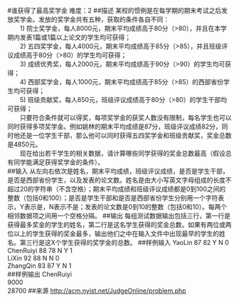 #谁获得了最高奖学金
难度：2
##描述
某校的惯例是在每学期的期末考试之后发放奖学金。发放的奖学金共有五种，获取的条件各自不同：  
　　1) 院士奖学金，每人8000元，期末平均成绩高于80分（>80），并且在本学期内发表1篇或1篇以上论文的学生均可获得；  
　　2) 五四奖学金，每人4000元，期末平均成绩高于85分（>85），并且班级评议成绩高于80分（>80）的学生均可获得；  
　　3) 成绩优秀奖，每人2000元，期末平均成绩高于90分（>90）的学生均可获得；  
　　4) 西部奖学金，每人1000元，期末平均成绩高于85分（>85）的西部省份学生均可获得；   
　　5) 班级贡献奖，每人850元，班级评议成绩高于80分（>80）的学生干部均可获得；  
　　只要符合条件就可以得奖，每项奖学金的获奖人数没有限制，每名学生也可以同时获得多项奖学金。例如姚林的期末平均成绩是87分，班级评议成绩82分，同时他还是一位学生干部，那么他可以同时获得五四奖学金和班级贡献奖，奖金总数是4850元。  
　　现在给出若干学生的相关数据，请计算哪些同学获得的奖金总数最高（假设总有同学能满足获得奖学金的条件）。  
##输入
从左向右依次是姓名，期末平均成绩，班级评议成绩，是否是学生干部，是否是西部省份学生，以及发表的论文数。姓名是由大小写英文字母组成的长度不超过20的字符串（不含空格）；期末平均成绩和班级评议成绩都是0到100之间的整数（包括0和100）；是否是学生干部和是否是西部省份学生分别用一个字符表示，Y表示是，N表示不是；发表的论文数是0到10的整数（包括0和10）。每两个相邻数据项之间用一个空格分隔。
##输出
每组测试数据输出包括三行，第一行是获得最多奖金的学生的姓名，第二行是这名学生获得的奖金总数。如果有两位或两位以上的学生获得的奖金最多，输出他们之中在输入文件中出现最早的学生的姓名。第三行是这X个学生获得的奖学金的总数。
##样例输入
YaoLin 87 82 Y N 0  
ChenRuiyi 88 78 N Y 1  
LiXin 92 88 N N 0  
ZhangQin 83 87 Y N 1  
##样例输出
ChenRuiyi  
9000  
28700
##来源
http://acm.nyist.net/JudgeOnline/problem.php